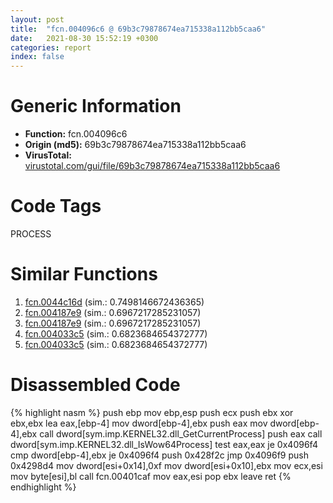 ```yaml
---
layout: post
title:  "fcn.004096c6 @ 69b3c79878674ea715338a112bb5caa6"
date:   2021-08-30 15:52:19 +0300
categories: report
index: false
---
```


# Generic Information
- **Function:** fcn.004096c6
- **Origin (md5):** 69b3c79878674ea715338a112bb5caa6
- **VirusTotal:** [virustotal.com/gui/file/69b3c79878674ea715338a112bb5caa6][virustotal_ref]

# Code Tags
<span class="tag" id="PROCESS">PROCESS</span>


# Similar Functions

1. [fcn.0044c16d][similar_1_ref] (sim.: 0.7498146672436365)
2. [fcn.004187e9][similar_2_ref] (sim.: 0.6967217285231057)
3. [fcn.004187e9][similar_3_ref] (sim.: 0.6967217285231057)
4. [fcn.004033c5][similar_4_ref] (sim.: 0.6823684654372777)
5. [fcn.004033c5][similar_5_ref] (sim.: 0.6823684654372777)


# Disassembled Code

{% highlight nasm %}
push ebp
mov ebp,esp
push ecx
push ebx
xor ebx,ebx
lea eax,[ebp-4]
mov dword[ebp-4],ebx
push eax
mov dword[ebp-4],ebx
call dword[sym.imp.KERNEL32.dll_GetCurrentProcess]
push eax
call dword[sym.imp.KERNEL32.dll_IsWow64Process]
test eax,eax
je 0x4096f4
cmp dword[ebp-4],ebx
je 0x4096f4
push 0x428f2c
jmp 0x4096f9
push 0x4298d4
mov dword[esi+0x14],0xf
mov dword[esi+0x10],ebx
mov ecx,esi
mov byte[esi],bl
call fcn.00401caf
mov eax,esi
pop ebx
leave 
ret 
{% endhighlight %}


[similar_1_ref]: /report/fcn.0044c16d@ab923633032c47ff6d9c40ed36a40b2b
[similar_2_ref]: /report/fcn.004187e9@53687e619dcac7d709f306d061d8daeb
[similar_3_ref]: /report/fcn.004187e9@ba5ec83721de3ca10b3c9583f3b2c6a1
[similar_4_ref]: /report/fcn.004033c5@d287262b3c4caae6c69c406382125319
[similar_5_ref]: /report/fcn.004033c5@57989f43bf24a9272122210a17558c3d
[virustotal_ref]: https://www.virustotal.com/gui/file/69b3c79878674ea715338a112bb5caa6